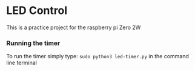 # LED Control

This is a practice project for the raspberry pi Zero 2W

### Running the timer
To run the timer simply type: `sudo python3 led-timer.py` in the command line terminal